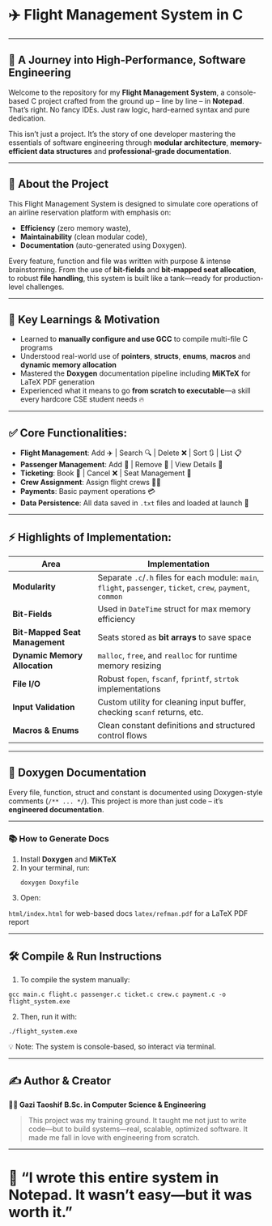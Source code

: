 # ✈️ Flight Management System in C  
---

## 🚀 A Journey into High-Performance, Software Engineering

Welcome to the repository for my **Flight Management System**, a console-based C project crafted from the ground up – line by line – in **Notepad**. That’s right. No fancy IDEs. Just raw logic, hard-earned syntax and pure dedication.

This isn’t just a project. It’s the story of one developer mastering the essentials of software engineering through **modular architecture**, **memory-efficient data structures** and **professional-grade documentation**.

---

## 📌 About the Project

This Flight Management System is designed to simulate core operations of an airline reservation platform with emphasis on:

- **Efficiency** (zero memory waste),
- **Maintainability** (clean modular code),
- **Documentation** (auto-generated using Doxygen).

Every feature, function and file was written with purpose & intense brainstorming. From the use of **bit-fields** and **bit-mapped seat allocation**, to robust **file handling**, this system is built like a tank—ready for production-level challenges.

---

## 🧠 Key Learnings & Motivation

- Learned to **manually configure and use GCC** to compile multi-file C programs
- Understood real-world use of **pointers**, **structs**, **enums**, **macros** and **dynamic memory allocation**
- Mastered the **Doxygen** documentation pipeline including **MiKTeX** for LaTeX PDF generation
- Experienced what it means to go **from scratch to executable**—a skill every hardcore CSE student needs 🔥

---

## ✅ Core Functionalities:

- **Flight Management**: Add ✈️ | Search 🔍 | Delete ❌ | Sort 🔃 | List 📋
- **Passenger Management**: Add 👤 | Remove 🚫 | View Details 🧾
- **Ticketing**: Book 🎫 | Cancel ❌ | Seat Management 💺
- **Crew Assignment**: Assign flight crews 👨‍✈️
- **Payments**: Basic payment operations 💳
- **Data Persistence**: All data saved in `.txt` files and loaded at launch 📂

---

## ⚡ Highlights of Implementation:

| Area | Implementation |
|------|----------------|
| **Modularity** | Separate `.c`/`.h` files for each module: `main`, `flight`, `passenger`, `ticket`, `crew`, `payment`, `common` |
| **Bit-Fields** | Used in `DateTime` struct for max memory efficiency |
| **Bit-Mapped Seat Management** | Seats stored as **bit arrays** to save space |
| **Dynamic Memory Allocation** | `malloc`, `free`, and `realloc` for runtime memory resizing |
| **File I/O** | Robust `fopen`, `fscanf`, `fprintf`, `strtok` implementations |
| **Input Validation** | Custom utility for cleaning input buffer, checking `scanf` returns, etc. |
| **Macros & Enums** | Clean constant definitions and structured control flows |

---

## 🧾 Doxygen Documentation

Every file, function, struct and constant is documented using Doxygen-style comments (`/** ... */`). This project is more than just code – it’s **engineered documentation**.

---

### 📚 How to Generate Docs

1. Install **Doxygen** and **MiKTeX**
2. In your terminal, run:
   ```
   doxygen Doxyfile
    ```
3. Open:

  ```html/index.html``` for web-based docs
  ```latex/refman.pdf``` for a LaTeX PDF report

---

## 🛠️ Compile & Run Instructions

1. To compile the system manually:
```
gcc main.c flight.c passenger.c ticket.c crew.c payment.c -o flight_system.exe
```

2. Then, run it with:
  ```
  ./flight_system.exe
  ```
💡 Note: The system is console-based, so interact via terminal.

---

## ✍️ Author & Creator

**👨‍💻 Gazi Taoshif**
**B.Sc. in Computer Science & Engineering**

> This project was my training ground. It taught me not just to write code—but to build systems—real, scalable, optimized software. It made me fall in love with engineering from scratch.

---

# **📣 “I wrote this entire system in Notepad. It wasn’t easy—but it was worth it.”**
